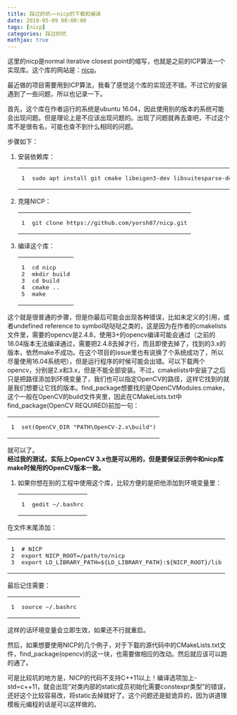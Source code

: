 ```yaml
---
title: 踩过的坑——nicp的下载和编译
date: 2019-05-09 00:00:00
tags: [nicp]
categories: 踩过的坑
mathjax: true
---    
```


这里的nicp是normal iterative closest point的缩写，也就是之前的ICP算法一个实现库。这个库的网站是：[nicp](http://jacoposerafin.com/nicp/)。  

<!--more-->

最近做的项目需要用到ICP算法，我看了感觉这个库的实现还不错。不过它的安装遇到了一些问题，所以也记录一下。

首先，这个库在作者运行的系统是ubuntu 16.04，因此使用别的版本的系统可能会出现问题。但是理论上是不应该出现问题的。出现了问题就再去查吧，不过这个库不是很有名，可能也查不到什么相同的问题。

步骤如下：

1.  安装依赖库：
    
    <table><tbody><tr><td class="gutter"><pre><span class="line">1</span><br></pre></td><td class="code"><pre><span class="line">sudo apt install git cmake libeigen3-dev libsuitesparse-dev qtdeclarative5-dev qt5-qmake libqglviewer-dev libflann-dev libopencv-dev freeglut3-dev</span><br></pre></td></tr></tbody></table>
    
2.  克隆NICP：
    
    <table><tbody><tr><td class="gutter"><pre><span class="line">1</span><br></pre></td><td class="code"><pre><span class="line">git clone https://github.com/yorsh87/nicp.git</span><br></pre></td></tr></tbody></table>
    
3.  编译这个库：
    
    <table><tbody><tr><td class="gutter"><pre><span class="line">1</span><br><span class="line">2</span><br><span class="line">3</span><br><span class="line">4</span><br><span class="line">5</span><br></pre></td><td class="code"><pre><span class="line">cd nicp</span><br><span class="line">mkdir build</span><br><span class="line">cd build</span><br><span class="line">cmake ..</span><br><span class="line">make</span><br></pre></td></tr></tbody></table>
    

这个就是很普通的步骤，但是你最后可能会出现各种错误，比如未定义的引用，或者undefined reference to symbol哒哒哒之类的，这是因为在作者的cmakelists文件里，需要的opencv是2.4.8，使用3+的opencv编译可能会通过（之前的18.04版本无法编译通过，需要把2.4.8去掉才行，而且即使去掉了，找到的3.x的版本，依然make不成功。在这个项目的issue里也有说换了个系统成功了，所以尽量使用16.04系统吧），但是运行程序的时候可能会出错。可以下载两个opencv，分别是2.x和3.x，但是不能全部安装。不过，cmakelists中安装了之后只是把路径添加到环境变量了，我们也可以指定OpenCV的路径，这样它找到的就是我们想要让它找的版本。find\_package想要找的是OpenCVModules.cmake，这个一般在OpenCV的build文件夹里，因此在CMakeLists.txt中find\_package(OpenCV REQUIRED)前加一句：  

<table><tbody><tr><td class="gutter"><pre><span class="line">1</span><br></pre></td><td class="code"><pre><span class="line"><span class="keyword">set</span>(OpenCV_DIR <span class="string">"PATH\OpenCV-2.x\build"</span>)</span><br></pre></td></tr></tbody></table>

就可以了。  
**经过我的测试，实际上OpenCV 3.x也是可以用的，但是要保证示例中和nicp库make时候用的OpenCV版本一致。**

1.  如果你想在别的工程中使用这个库，比较方便的是把他添加到环境变量里：
    
    <table><tbody><tr><td class="gutter"><pre><span class="line">1</span><br></pre></td><td class="code"><pre><span class="line">gedit ~/.bashrc</span><br></pre></td></tr></tbody></table>
    

在文件末尾添加：  

<table><tbody><tr><td class="gutter"><pre><span class="line">1</span><br><span class="line">2</span><br><span class="line">3</span><br></pre></td><td class="code"><pre><span class="line"># NICP</span><br><span class="line">export NICP_ROOT=/path/to/nicp</span><br><span class="line">export LD_LIBRARY_PATH=${LD_LIBRARY_PATH}:${NICP_ROOT}/lib</span><br></pre></td></tr></tbody></table>

最后记住需要：  

<table><tbody><tr><td class="gutter"><pre><span class="line">1</span><br></pre></td><td class="code"><pre><span class="line">source ~/.bashrc</span><br></pre></td></tr></tbody></table>

这样的话环境变量会立即生效，如果还不行就重启。

然后，如果想要使用NICP的几个例子，对于下载的源代码中的CMakeLists.txt文件，find\_package(opencv)的这一块，也需要做相应的改动。然后就应该可以跑的通了。

可是比较坑的地方是，NICP的代码不支持C++11以上！编译选项加上-std=c++11，就会出现“对类内部的static成员初始化需要constexpr类型”的错误，还好这个比较容易改，将static去掉就好了。这个问题还是挺诡异的，因为讲道理模板元编程的话是可以这样做的。